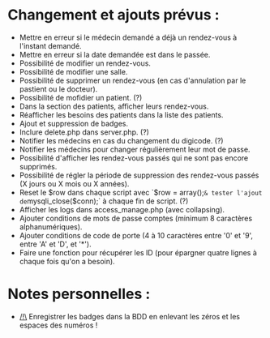 # Changement et ajouts prévus :
- Mettre en erreur si le médecin demandé a déjà un rendez-vous à l'instant demandé.
- Mettre en erreur si la date demandée est dans le passée.
- Possibilité de modifier un rendez-vous.
- Possibilité de modifier une salle.
- Possibilité de supprimer un rendez-vous (en cas d'annulation par le pastient ou le docteur).
- Possibilité de mofidier un patient. (?)
- Dans la section des patients, afficher leurs rendez-vous.
- Réafficher les besoins des patients dans la liste des patients.
- Ajout et suppression de badges.
- Inclure delete.php dans server.php. (?)
- Notifier les médecins en cas du changement du digicode. (?)
- Notifier les médecins pour changer régulièrement leur mot de passe.
- Possibilité d'afficher les rendez-vous passés qui ne sont pas encore supprimés.
- Possibilité de régler la période de suppression des rendez-vous passés (X jours ou X mois ou X années).
- Reset le $row dans chaque script avec `$row = array();` & tester l'ajout de `mysqli_close($conn);` à chaque fin de script. (?)
- Afficher les logs dans access_manage.php (avec collapsing).
- Ajouter conditions de mots de passe comptes (minimum 8 caractères alphanumériques).
- Ajouter conditions de code de porte (4 à 10 caractères entre '0' et '9', entre 'A' et 'D', et '*').
- Faire une fonction pour récupérer les ID (pour épargner quatre lignes à chaque fois qu'on a besoin).

# Notes personnelles :
- <u>/!\\</u> Enregistrer les badges dans la BDD en enlevant les zéros et les espaces des numéros !
